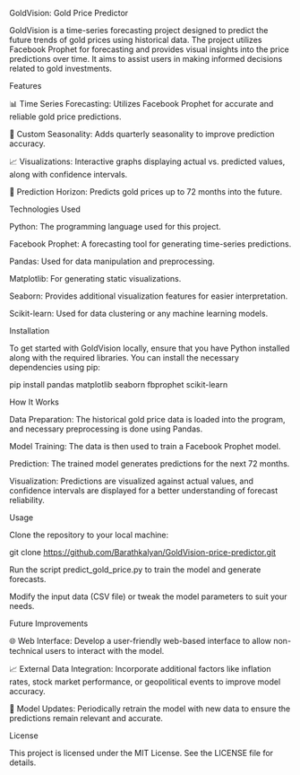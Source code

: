 GoldVision: Gold Price Predictor

GoldVision is a time-series forecasting project designed to predict the future trends of gold prices using historical data. The project utilizes Facebook Prophet for forecasting and provides visual insights into the price predictions over time. It aims to assist users in making informed decisions related to gold investments.

Features

📊 Time Series Forecasting: Utilizes Facebook Prophet for accurate and reliable gold price predictions.

📅 Custom Seasonality: Adds quarterly seasonality to improve prediction accuracy.

📈 Visualizations: Interactive graphs displaying actual vs. predicted values, along with confidence intervals.

🔮 Prediction Horizon: Predicts gold prices up to 72 months into the future.

Technologies Used

Python: The programming language used for this project.

Facebook Prophet: A forecasting tool for generating time-series predictions.

Pandas: Used for data manipulation and preprocessing.

Matplotlib: For generating static visualizations.

Seaborn: Provides additional visualization features for easier interpretation.

Scikit-learn: Used for data clustering or any machine learning models.


Installation

To get started with GoldVision locally, ensure that you have Python installed along with the required libraries. You can install the necessary dependencies using pip:


pip install pandas matplotlib seaborn fbprophet scikit-learn

How It Works

Data Preparation: The historical gold price data is loaded into the program, and necessary preprocessing is done using Pandas.

Model Training: The data is then used to train a Facebook Prophet model.

Prediction: The trained model generates predictions for the next 72 months.

Visualization: Predictions are visualized against actual values, and confidence intervals are displayed for a better understanding of forecast reliability.


Usage

Clone the repository to your local machine:

git clone https://github.com/Barathkalyan/GoldVision-price-predictor.git

Run the script predict_gold_price.py to train the model and generate forecasts.

Modify the input data (CSV file) or tweak the model parameters to suit your needs.

Future Improvements

🌐 Web Interface: Develop a user-friendly web-based interface to allow non-technical users to interact with the model.

📈 External Data Integration: Incorporate additional factors like inflation rates, stock market performance, or geopolitical events to improve model accuracy.

🔄 Model Updates: Periodically retrain the model with new data to ensure the predictions remain relevant and accurate.

License

This project is licensed under the MIT License. See the LICENSE file for details.
